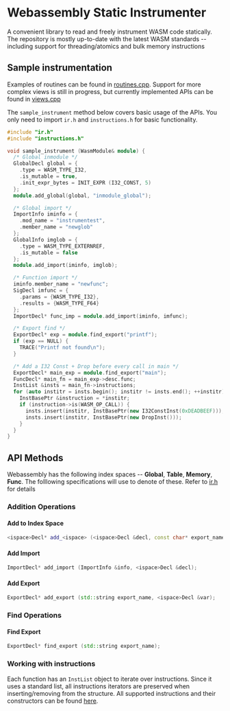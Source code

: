 # Webassembly Static Instrumenter

A convenient library to read and freely instrument WASM code statically. 
The repository is mostly up-to-date with the latest WASM standards -- including support for 
threading/atomics and bulk memory instructions

## Sample instrumentation

Examples of routines can be found in [routines.cpp](routines.cpp). Support for more complex views is still in progress, but currently implemented APIs can be found in 
[views.cpp](views.cpp)

The `sample_instrument` method below covers basic usage of the APIs. 
You only need to import `ir.h` and `instructions.h` for basic functionality.

```cpp
#include "ir.h"
#include "instructions.h"

void sample_instrument (WasmModule& module) {
  /* Global inmodule */
  GlobalDecl global = { 
    .type = WASM_TYPE_I32, 
    .is_mutable = true,
    .init_expr_bytes = INIT_EXPR (I32_CONST, 5)
  };
  module.add_global(global, "inmodule_global");

  /* Global import */
  ImportInfo iminfo = {
    .mod_name = "instrumentest",
    .member_name = "newglob"
  };
  GlobalInfo imglob = {
    .type = WASM_TYPE_EXTERNREF,
    .is_mutable = false
  };
  module.add_import(iminfo, imglob);

  /* Function import */
  iminfo.member_name = "newfunc";
  SigDecl imfunc = {
    .params = {WASM_TYPE_I32},
    .results = {WASM_TYPE_F64}
  };
  ImportDecl* func_imp = module.add_import(iminfo, imfunc);

  /* Export find */
  ExportDecl* exp = module.find_export("printf");
  if (exp == NULL) {
    TRACE("Printf not found\n");
  }

  /* Add a I32 Const + Drop before every call in main */
  ExportDecl* main_exp = module.find_export("main");
  FuncDecl* main_fn = main_exp->desc.func;
  InstList &insts = main_fn->instructions;
  for (auto institr = insts.begin(); institr != insts.end(); ++institr) {
    InstBasePtr &instruction = *institr;
    if (instruction->is(WASM_OP_CALL)) {
      insts.insert(institr, InstBasePtr(new I32ConstInst(0xDEADBEEF)));
      insts.insert(institr, InstBasePtr(new DropInst()));
    }
  }
}
```


## API Methods

Webassembly has the following index spaces -- **Global**, **Table**, **Memory**, **Func**. The folllowing specifications
will use *<ispace>* to denote of these. Refer to [ir.h](ir.h) for details

### Addition Operations

#### Add to Index Space
```cpp
<ispace>Decl* add_<ispace> (<ispace>Decl &decl, const char* export_name = NULL);
```

#### Add Import
```cpp
ImportDecl* add_import (ImportInfo &info, <ispace>Decl &decl);
```

#### Add Export
```cpp
ExportDecl* add_export (std::string export_name, <ispace>Decl &var);
```

### Find Operations

#### Find Export
```cpp
ExportDecl* find_export (std::string export_name);
```


### Working with instructions

Each function has an `InstList` object to iterate over instructions. Since it uses a standard list, 
all instructions iterators are preserved when inserting/removing from the structure. All supported instructions
and their constructors can be found [here](instructions.h).



